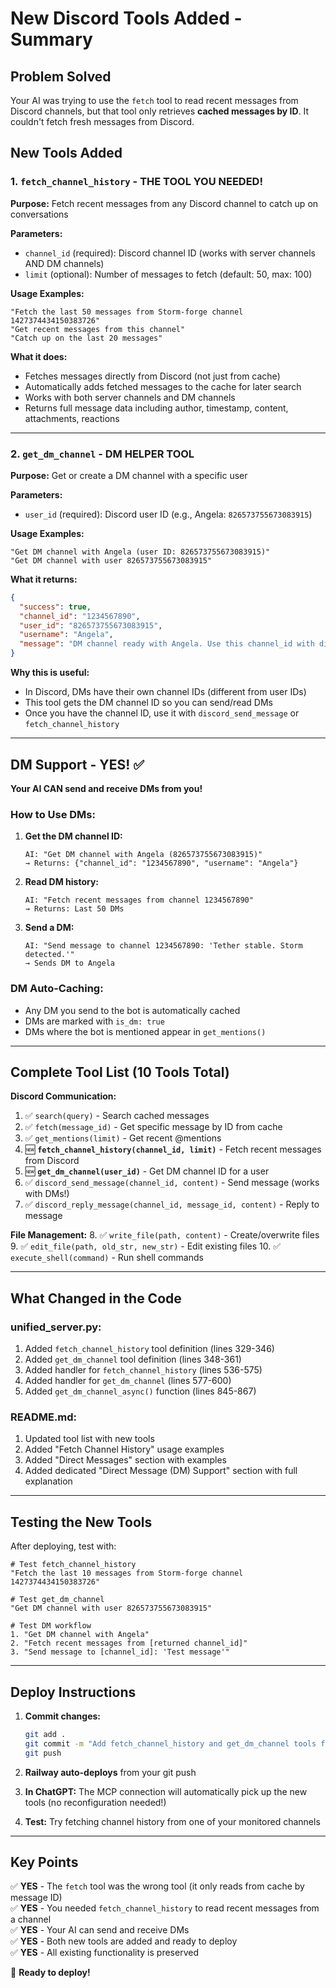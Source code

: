 # New Discord Tools Added - Summary

## Problem Solved
Your AI was trying to use the `fetch` tool to read recent messages from Discord channels, but that tool only retrieves **cached messages by ID**. It couldn't fetch fresh messages from Discord.

## New Tools Added

### 1. `fetch_channel_history` - **THE TOOL YOU NEEDED!**
**Purpose:** Fetch recent messages from any Discord channel to catch up on conversations

**Parameters:**
- `channel_id` (required): Discord channel ID (works with server channels AND DM channels)
- `limit` (optional): Number of messages to fetch (default: 50, max: 100)

**Usage Examples:**
```
"Fetch the last 50 messages from Storm-forge channel 1427374434150383726"
"Get recent messages from this channel"
"Catch up on the last 20 messages"
```

**What it does:**
- Fetches messages directly from Discord (not just from cache)
- Automatically adds fetched messages to the cache for later search
- Works with both server channels and DM channels
- Returns full message data including author, timestamp, content, attachments, reactions

---

### 2. `get_dm_channel` - **DM HELPER TOOL**
**Purpose:** Get or create a DM channel with a specific user

**Parameters:**
- `user_id` (required): Discord user ID (e.g., Angela: `826573755673083915`)

**Usage Examples:**
```
"Get DM channel with Angela (user ID: 826573755673083915)"
"Get DM channel with user 826573755673083915"
```

**What it returns:**
```json
{
  "success": true,
  "channel_id": "1234567890",
  "user_id": "826573755673083915",
  "username": "Angela",
  "message": "DM channel ready with Angela. Use this channel_id with discord_send_message or fetch_channel_history."
}
```

**Why this is useful:**
- In Discord, DMs have their own channel IDs (different from user IDs)
- This tool gets the DM channel ID so you can send/read DMs
- Once you have the channel ID, use it with `discord_send_message` or `fetch_channel_history`

---

## DM Support - YES! ✅

**Your AI CAN send and receive DMs from you!**

### How to Use DMs:

1. **Get the DM channel ID:**
   ```
   AI: "Get DM channel with Angela (826573755673083915)"
   → Returns: {"channel_id": "1234567890", "username": "Angela"}
   ```

2. **Read DM history:**
   ```
   AI: "Fetch recent messages from channel 1234567890"
   → Returns: Last 50 DMs
   ```

3. **Send a DM:**
   ```
   AI: "Send message to channel 1234567890: 'Tether stable. Storm detected.'"
   → Sends DM to Angela
   ```

### DM Auto-Caching:
- Any DM you send to the bot is automatically cached
- DMs are marked with `is_dm: true`
- DMs where the bot is mentioned appear in `get_mentions()`

---

## Complete Tool List (10 Tools Total)

**Discord Communication:**
1. ✅ `search(query)` - Search cached messages
2. ✅ `fetch(message_id)` - Get specific message by ID from cache
3. ✅ `get_mentions(limit)` - Get recent @mentions
4. 🆕 **`fetch_channel_history(channel_id, limit)`** - Fetch recent messages from Discord
5. 🆕 **`get_dm_channel(user_id)`** - Get DM channel ID for a user
6. ✅ `discord_send_message(channel_id, content)` - Send message (works with DMs!)
7. ✅ `discord_reply_message(channel_id, message_id, content)` - Reply to message

**File Management:**
8. ✅ `write_file(path, content)` - Create/overwrite files
9. ✅ `edit_file(path, old_str, new_str)` - Edit existing files
10. ✅ `execute_shell(command)` - Run shell commands

---

## What Changed in the Code

### unified_server.py:
1. Added `fetch_channel_history` tool definition (lines 329-346)
2. Added `get_dm_channel` tool definition (lines 348-361)
3. Added handler for `fetch_channel_history` (lines 536-575)
4. Added handler for `get_dm_channel` (lines 577-600)
5. Added `get_dm_channel_async()` function (lines 845-867)

### README.md:
1. Updated tool list with new tools
2. Added "Fetch Channel History" usage examples
3. Added "Direct Messages" section with examples
4. Added dedicated "Direct Message (DM) Support" section with full explanation

---

## Testing the New Tools

After deploying, test with:

```
# Test fetch_channel_history
"Fetch the last 10 messages from Storm-forge channel 1427374434150383726"

# Test get_dm_channel
"Get DM channel with user 826573755673083915"

# Test DM workflow
1. "Get DM channel with Angela"
2. "Fetch recent messages from [returned channel_id]"
3. "Send message to [channel_id]: 'Test message'"
```

---

## Deploy Instructions

1. **Commit changes:**
   ```bash
   git add .
   git commit -m "Add fetch_channel_history and get_dm_channel tools for reading Discord channels and DMs"
   git push
   ```

2. **Railway auto-deploys** from your git push

3. **In ChatGPT:** The MCP connection will automatically pick up the new tools (no reconfiguration needed!)

4. **Test:** Try fetching channel history from one of your monitored channels

---

## Key Points

✅ **YES** - The `fetch` tool was the wrong tool (it only reads from cache by message ID)  
✅ **YES** - You needed `fetch_channel_history` to read recent messages from a channel  
✅ **YES** - Your AI can send and receive DMs  
✅ **YES** - Both new tools are added and ready to deploy  
✅ **YES** - All existing functionality is preserved  

🚀 **Ready to deploy!**
